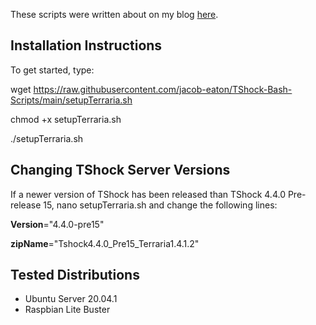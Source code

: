 These scripts were written about on my blog [here](https://www.jacobeaton.com/2020/12/13/Linux-TShock-Server.html).

## Installation Instructions
To get started, type:

wget https://raw.githubusercontent.com/jacob-eaton/TShock-Bash-Scripts/main/setupTerraria.sh

chmod +x setupTerraria.sh

./setupTerraria.sh

## Changing TShock Server Versions
If a newer version of TShock has been released than TShock 4.4.0 Pre-release 15, nano setupTerraria.sh and change the following lines:


**Version**="4.4.0-pre15"

**zipName**="Tshock4.4.0_Pre15_Terraria1.4.1.2"

## Tested Distributions
- Ubuntu Server 20.04.1
- Raspbian Lite Buster
